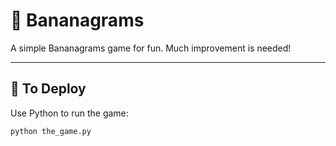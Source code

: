 # 🍌 Bananagrams

A simple Bananagrams game for fun. Much improvement is needed!

---

## 🚀 To Deploy

Use Python to run the game:

```bash
python the_game.py

